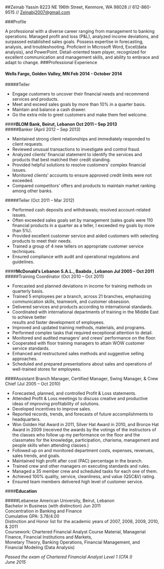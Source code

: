##Zeinab Yassin 
8223 NE 196th Street, Kenmore, WA 98028 // 612-860-9515 // Zeinabj2007@gmail.com

###Profile 

A professional with a diverse career ranging from management to banking operations. Managed profit and loss (P&L), analyzed income deviations, and surpassed established sales goals. Possess expertise in forecasting, analysis, and troubleshooting. Proficient in Microsoft Word, Excel(data analysis), and PowerPoint. Detail-oriented team player, recognized for excellent communication and management skills, and ability to embrace and adapt to change.
###Professional Experience

#### **Wells Fargo, Golden Valley, MN	Feb 2014 - October 2014**    
#####Teller     
- Engage customers to uncover their financial needs and recommend services and products.  
- Meet and exceed sales goals by more than 10% in a quarter basis.   
- Maintain and balance a cash drawer.  
- Go the extra mile to greet customers and make them feel welcome.    

####**BLOM Bank, Beirut, Lebanon	Oct 2011 – Sep 2013**  
#####Banker (April 2012 – Sep 2013)  
- Maintained strong client relationships and immediately responded to client requests.   
- Reviewed unusual transactions to investigate and control fraud.  
- Analyzed clients’ financial statement to identify the services and products that best matched their credit standing.   
- Provided helpful solutions to resolve customers’ complex financial issues.  
- Monitored clients’ accounts to ensure approved credit limits were not exceeded.  
- Compared competitors’ offers and products to maintain market ranking among other banks.    

#####Teller (Oct 2011 – Mar 2012)  
- Performed cash deposits and withdrawals; resolved account-related issues.  
- Often exceeded sales goals set by management (sales goals were 110 financial products in a quarter as a teller,
I exceeded my goals by more than 5%).  
- Provided excellent customer service and aided customers with selecting products to meet their needs.   
- Trained a group of 4 new tellers on appropriate customer service techniques.  
- Ensured compliance with audit and operational regulations and guidelines.  

####**McDonald’s Lebanon S.A.L., Baabda , Lebanon	Jul 2005 – Oct 2011**  
#####Training Coordinator (Oct 2010 – Oct 2011)  
- Forecasted and planned deviations in income for training methods on quarterly basis.  
- Trained 5 employees per a branch, across 21 branches, emphasizing communication skills, teamwork, 
and customer obsession. 
- Delivered services and products according to international standards.   
- Coordinated with international departments of training in the Middle East to achieve better   
results and faster development of employees.   
- Improved and updated training methods, materials, and programs.  
- Performed complex tasks that required exceptional attention to detail.  
- Monitored and audited managers’ and crews’ performance on the floor.  
- Cooperated with floor training managers to attain WOW customer service standards.  
- Enhanced and restructured sales methods and suggestive selling approaches.  
- Scheduled and prepared presentations about sales and operations of well-trained stores for employees.    

####Assistant Branch Manager, Certified Manager, Swing Manager, & Crew Chief (Jul 2005 – Oct 2010)  
- Forecasted, planned, and controlled Profit & Loss statements.  
- Attended Profit & Loss meetings to discuss creative and productive ideas of improving profitability of solutions.
- Developed incentives to improve sales. 
- Reported records, trends, and forecasts of future accomplishments to headquarters. 
- Won Golden Hat Award in 2011, Silver Hat Award in 2010, and Bronze Hat Award in 2009 (received the awards by
the votings of the instructors of the classes who follow up my performance on the floor and the classmates for 
the knowledge, participation, charisma, management and people skills when attending classes.)  
- Followed up on and monitored department costs, expenses, revenues, sales trends, and goals.  
- Maintained high profit after cost (PAC) percentage in the branch.  
- Trained crew and other managers on executing standards and rules.  
- Managed a 35 member crew and scheduled tasks for each one of them.  
- Achieved 100% quality, service, cleanliness, and value (QSC&V) rating.  
- Ensured team members delivered high level of customer service.   

####**Education**  

#####Lebanese American University, Beirut, Lebanon   
Bachelor in Business (with distinction)	Jun 2011  
Concentration in Banking and Finance  
Cumulative GPA: 3.78/4.00  
Distinction and Honor list for the academic years of 2007, 2008, 2009, 2010, & 2011  
Coursework: Chartered Financial Analyst Course Material, Managerial Finance, Financial Institutions and Markets,   
Monetary Theory, Banking Operations, Financial Management, and Financial Modeling (Data Analysis)  

*Passed the exam of Chartered Financial Analyst Level 1 (CFA I)*   
*June 2015*
